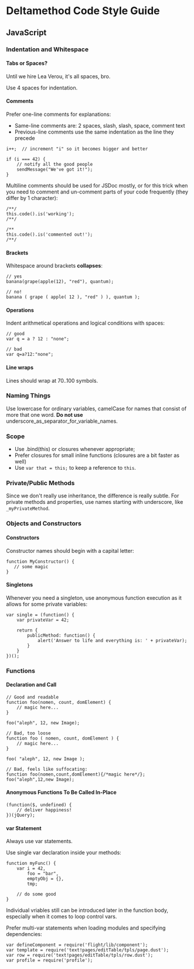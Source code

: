 # Deltamethod Code Style Guide

## JavaScript

### Indentation and Whitespace

#### Tabs or Spaces?

Until we hire Lea Verou, it's all spaces, bro.

Use 4 spaces for indentation.

#### Comments

Prefer one-line comments for explanations:
  * Same-line comments are: 2 spaces, slash, slash, space, comment text
  * Previous-line comments use the same indentation as the line they precede

```(javascript)
i++;  // increment "i" so it becomes bigger and better

if (i === 42) {
    // notify all the good people
    sendMessage("We've got it!");
}

```

Multiline comments should be used for JSDoc mostly, or for this trick when you need to comment and un-comment parts of your code frequently (they differ by 1 character):

```(javascript)
/**/
this.code().is('working');
/**/

/**
this.code().is('commented out!');
/**/
```

#### Brackets

Whitespace around brackets **collapses**:

```(javascript)
// yes
banana(grape(apple(12), "red"), quantum);

// no!
banana ( grape ( apple( 12 ), "red" ) ), quantum );
```

#### Operations
Indent arithmetical operations and logical conditions with spaces:

```(javascript)
// good
var q = a ? 12 : "none";

// bad
var q=a?12:"none";
```

#### Line wraps
Lines should wrap at 70..100 symbols.

### Naming Things

Use lowercase for ordinary variables, camelCase for names that consist of more that one word.
**Do not use** underscore_as_separator_for_variable_names.

### Scope

  * Use .bind(this) or closures whenever appropriate;
  * Prefer closures for small inline functions (closures are a bit faster as well)
  * Use ``var that = this;`` to keep a reference to ``this``.

### Private/Public Methods

Since we don't really use inheritance, the difference is really subtle.
For private methods and properties, use names starting with underscore, like ``_myPrivateMethod``.

### Objects and Constructors

#### Constructors

Constructor names should begin with a capital letter:
```(javascript)
function MyConstructor() {
   // some magic
}
```

#### Singletons
Whenever you need a singleton, use anonymous function execution as it allows for some private variables:

```(javascript)
var single = (function() {
    var privateVar = 42;
    
    return {
        publicMethod: function() {
            alert('Answer to life and everything is: ' + privateVar);
        }
    }
})();
```

### Functions

#### Declaration and Call
```(javascript)
// Good and readable
function foo(nomen, count, domElement) {
    // magic here...
}

foo("aleph", 12, new Image);

// Bad, too loose
function foo ( nomen, count, domElement ) {
    // magic here...
}

foo( "aleph", 12, new Image );

// Bad, feels like suffocating:
function foo(nomen,count,domElement){/*magic here*/};
foo("aleph",12,new Image);

```

#### Anonymous Functions To Be Called In-Place

```(javascript)
(function($, undefined) {
    // deliver happiness!
})(jQuery);
```

#### var Statement

Always use var statements.

Use single var declaration inside your methods:
```(javascript)
function myFunc() {
    var i = 42,
        foo = "bar",
        emptyObj = {},
        tmp;

    // do some good
}
```
Individual vriables still can be introduced later in the function body, especially when it comes to loop control vars.

Prefer multi-var statements when loading modules and specifying dependencies:
```(javascript)
var defineComponent = require('flight/lib/component');
var template = require('text!pages/editTable/tpls/page.dust');
var row = require('text!pages/editTable/tpls/row.dust');
var profile = require('profile');
```

